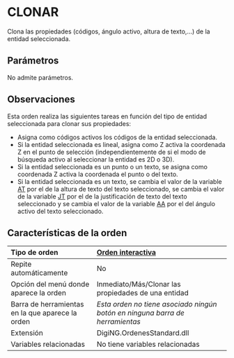 # CLONAR

Clona las propiedades \(códigos, ángulo activo, altura de texto,...\) de la entidad seleccionada.

## Parámetros

No admite parámetros.

## Observaciones

Esta orden realiza las siguientes tareas en función del tipo de entidad seleccionada para clonar sus propiedades:

* Asigna como códigos activos los códigos de la entidad seleccionada.
* Si la entidad seleccionada es lineal, asigna como Z activa la coordenada Z en el punto de selección \(independientemente de si el modo de búsqueda activo al seleccionar la entidad es 2D o 3D\).
* Si la entidad seleccionada es un punto o un texto, se asigna como coordenada Z activa la coordenada el punto o del texto.
* Si la entidad seleccionada es un texto, se cambia el valor de la variable [AT](/digi3d-net/referencia/digi3d.net/ventana-de-dibujo/ordenes/c/AT.html) por el de la altura de texto del texto seleccionado, se cambia el valor de la variable [JT](/digi3d-net/referencia/digi3d.net/ventana-de-dibujo/ordenes/c/JT.html) por el de la justificación de texto del texto seleccionado y se cambia el valor de la variable [AA](/digi3d-net/referencia/digi3d.net/ventana-de-dibujo/ordenes/c/AA.html) por el del ángulo activo del texto seleccionado.

## Características de la orden

| Tipo de orden | [Orden interactiva](clonar.md) |
| :--- | :--- |
| Repite automáticamente | No |
| Opción del menú donde aparece la orden | Inmediato/Más/Clonar las propiedades de una entidad |
| Barra de herramientas en la que aparece la orden | _Esta orden no tiene asociado ningún botón en ninguna barra de herramientas_ |
| Extensión | DigiNG.OrdenesStandard.dll |
| Variables relacionadas | No tiene variables relacionadas |

